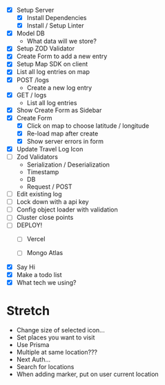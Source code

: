 * [x] Setup Server
  * [x] Install Dependencies
  * [x] Install / Setup Linter
* [x] Model DB
  * What data will we store?
* [x] Setup ZOD Validator
* [x] Create Form to add a new entry
* [x] Setup Map SDK on client
* [x] List all log entries on map
* [x] POST /logs
  * Create a new log entry
* [x] GET / logs
  * List all log entries
* [x] Show Create Form as Sidebar
* [x] Create Form
  * [x] Click on map to choose latitude / longitude
  * [x] Re-load map after create
  * [x] Show server errors in form
* [x] Update Travel Log Icon
* [ ] Zod Validators
  * Serialization / Deserialization
  * Timestamp
  * DB
  * Request / POST
* [ ] Edit existing log
* [ ] Lock down with a api key
* [ ] Config object loader with validation
* [ ] Cluster close points
* [ ] DEPLOY!
  * [ ] Vercel
  * [ ] Mongo Atlas


* [x] Say Hi
* [x] Make a todo list
* [x] What tech we using?

# Stretch

* Change size of selected icon...
* Set places you want to visit
* Use Prisma
* Multiple at same location???
* Next Auth...
* Search for locations
* When adding marker, put on user current location